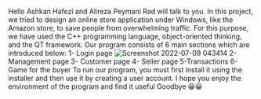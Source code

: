 Hello
Ashkan Hafezi and Alireza Peymani Rad will talk to you.
In this project, we tried to design an online store application under Windows, like the Amazon store, to save people from overwhelming traffic.
For this purpose, we have used the C++ programming language, object-oriented thinking, and the QT framework.
Our program consists of 6 main sections which are introduced below:
1- Login page
![Screenshot 2022-07-09 043414](https://user-images.githubusercontent.com/103421138/178083512-17609a56-b27f-4e31-99d0-2f49d9f6f72f.png)
2- Management page
3- Customer page
4- Seller page
5-Transactions
6- Game for the buyer
To run our program, you must first install it using the installer and then use it by creating a user account.
I hope you enjoy the environment of the program and find it useful
Goodbye 😀😀
